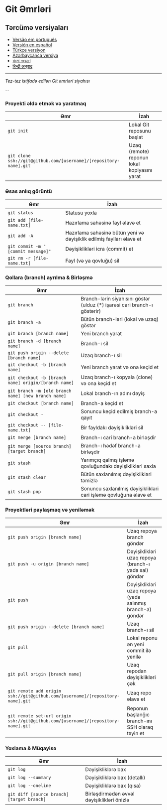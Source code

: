 Git Əmrləri
============

## Tərcümə versiyaları
- [Versão em português](READMEpt.md)
- [Versión en español](READMEes.md)
- [Türkçe versiyon](READMEtr.md)
- [Azərbaycanca versiya](READMEaz.md)
- [বাংলা সংস্করণ](READMEbn.md)
- [हिन्दी अनुवाद](READMEhi.md)

___

_Tez-tez istifadə edilən Git əmrləri siyahısı_

--

### Proyekti əldə etmək və yaratmaq

| Əmr | İzah |
| ------- | ----------- |
| `git init` | Lokal Git reposunu başlat |
| `git clone ssh://git@github.com/[username]/[repository-name].git` | Uzaq (remote) reponun lokal kopiyasını yarat |

### Əsas anlıq görüntü

| Əmr | İzah |
| ------- | ----------- |
| `git status` | Statusu yoxla |
| `git add [file-name.txt]` | Hazırlama sahəsinə fayl əlavə et |
| `git add -A` | Hazırlama sahəsinə bütün yeni və dəyişiklik edilmiş faylları əlavə et |
| `git commit -m "[commit message]"` | Dəyişiklikləri icra (commit) et |
| `git rm -r [file-name.txt]` | Fayl (və ya qovluğu) sil |

### Qollara (branch) ayrılma & Birləşmə

| Əmr | İzah |
| ------- | ----------- |
| `git branch` | Branch-lərin siyahısını göstər (ulduz (*) işarəsi cari branch-ı göstərir) |
| `git branch -a` | Bütün branch-ləri (lokal və uzaq) göstər |
| `git branch [branch name]` | Yeni branch yarat |
| `git branch -d [branch name]` | Branch-ı sil |
| `git push origin --delete [branch name]` | Uzaq branch-ı sil |
| `git checkout -b [branch name]` | Yeni branch yarat və ona keçid et |
| `git checkout -b [branch name] origin/[branch name]` | Uzaq branch-ı kopyala (clone) və ona keçid et |
| `git branch -m [old branch name] [new branch name]` | Lokal branch-ın adını dəyiş |
| `git checkout [branch name]` | Branch-a keçid et |
| `git checkout -` | Sonuncu keçid edilmiş branch-a qayıt |
| `git checkout -- [file-name.txt]` | Bir fayldakı dəyişiklikləri sil |
| `git merge [branch name]` | Branch-ı cari branch-a birləşdir |
| `git merge [source branch] [target branch]` | Branch-ı hədəf branch-a birləşdir |
| `git stash` | Yarımçıq qalmış işləmə qovluğundakı dəyişiklikləri saxla |
| `git stash clear` | Bütün saxlanılmış dəyişiklikləri təmizlə |
| `git stash pop` | Sonuncu saxlanılmış dəyişiklikləri cari işləmə qovluğuna əlavə et |

### Proyektləri paylaşmaq və yeniləmək

| Əmr | İzah |
| ------- | ----------- |
| `git push origin [branch name]` | Uzaq repoya branch göndər |
| `git push -u origin [branch name]` | Dəyişiklikləri uzaq repoya (branch-ı yada sal) göndər |
| `git push` | Dəyişiklikləri uzaq repoya (yada salınmış branch-a) göndər |
| `git push origin --delete [branch name]` | Uzaq branch-ı sil |
| `git pull` | Lokal reponu ən yeni commit ilə yenilə |
| `git pull origin [branch name]` | Uzaq repodan dəyişiklikləri çək |
| `git remote add origin ssh://git@github.com/[username]/[repository-name].git` | Uzaq repo əlavə et |
| `git remote set-url origin ssh://git@github.com/[username]/[repository-name].git` | Reponun başlanğıc branch-ını SSH olaraq təyin et |

### Yoxlama & Müqayisə

| Əmr | İzah |
| ------- | ----------- |
| `git log` | Dəyişikliklərə bax |
| `git log --summary` | Dəyişikliklərə bax (detallı) |
| `git log --oneline` | Dəyişikliklərə bax (qısa) |
| `git diff [source branch] [target branch]` | Birləşdirmədən əvvəl dəyişiklikləri önizlə |
